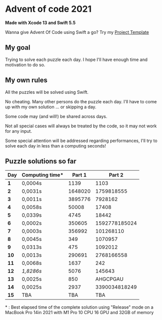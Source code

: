 # Advent of code 2021
**Made with Xcode 13 and Swift 5.5**

Wanna give Advent Of Code using Swift a go? Try my [Project Template](https://github.com/Dean151/Advent-of-code-Swift-Starter)

## My goal
Trying to solve each puzzle each day.
I hope I'll have enough time and motivation to do so.

## My own rules

All the puzzles will be solved using Swift.

No cheating. Many other persons do the puzzle each day.
I'll have to come up with my own solution ... or skipping a day.

Some code may (and will!) be shared across days.

Not all special cases will always be treated by the code, so it may not work for any input.

Some special attention will be addressed regarding performances, I'll try to solve each day in less than a computing seconds!

## Puzzle solutions so far

| Day    | Computing time\* | Part 1     | Part 2        |
|--------|------------------|------------|---------------|
| **1**  | 0,0004s          | 1139       | 1103          |
| **2**  | 0,0031s          | 1648020    | 1759818555    |
| **3**  | 0,0011s          | 3895776    | 7928162       |
| **4**  | 0,0058s          | 50008      | 17408         |
| **5**  | 0,0339s          | 4745       | 18442         |
| **6**  | 0,0002s          | 350605     | 1592778185024 |
| **7**  | 0,0003s          | 356992     | 101268110     |
| **8**  | 0,0045s          | 349        | 1070957       |
| **9**  | 0,0313s          | 475        | 1092012       |
| **10** | 0,0013s          | 290691     | 2768166558    |
| **11** | 0,0068s          | 1637       | 242           |
| **12** | *1,8286s*        | 5076       | 145643        |
| **13** | 0,0025s          | 850        | AHGCPGAU      |
| **14** | 0,0025s          | 2937       | 3390034818249 |
| **15** | TBA              | TBA        | TBA           |

\* : Best elapsed time of the complete solution using "Release" mode on a MacBook Pro 14in 2021 with M1 Pro 10 CPU 16 GPU and 32GB of memory
